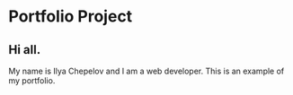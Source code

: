 # Portfolio Project

## Hi all.
My name is Ilya Chepelov and I am a web developer. This is an example of my portfolio.
